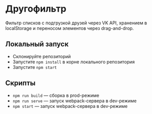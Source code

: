 # Другофильтр

Фильтр списков с подгрузкой друзей через VK API, хранением в localStorage и переносом элементов через drag-and-drop.

## Локальный запуск

- Склонируйте репозиторий
- Запустите `npm install` в корне локального репозитория
- Запустите `npm start`

## Скрипты

- `npm run build` — сборка в prod-режиме
- `npm run serve` — запуск webpack-сервера в dev-режиме
- `npm start` — запуск webpack-сервера в dev-режиме
